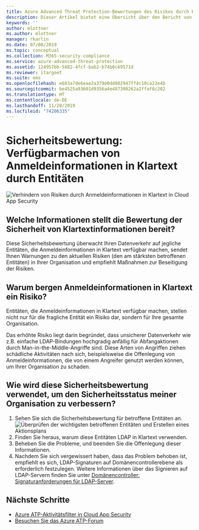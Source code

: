 ```yaml
---
title: Azure Advanced Threat Protection-Bewertungen des Risikos durch Klartextinformationen | Microsoft-Dokumentation
description: Dieser Artikel bietet eine Übersicht über den Bericht von Azure ATP zur Bewertung des Identitätssicherheitsstatus von Klartext.
keywords: ''
author: mlottner
ms.author: mlottner
manager: rkarlin
ms.date: 07/08/2019
ms.topic: conceptual
ms.collection: M365-security-compliance
ms.service: azure-advanced-threat-protection
ms.assetid: 124957bb-5882-4fcf-bab2-b74b0c69571d
ms.reviewer: itargoet
ms.suite: ems
ms.openlocfilehash: e683a7de6eae2a379e0dd802947ff4c10ca22e4b
ms.sourcegitcommit: be4525a93601d9356a4e487398262a2ffaf8c202
ms.translationtype: HT
ms.contentlocale: de-DE
ms.lasthandoff: 11/20/2019
ms.locfileid: "74206335"
---
```

# <a name="security-assessment-entities-exposing-credentials-in-clear-text"></a>Sicherheitsbewertung: Verfügbarmachen von Anmeldeinformationen in Klartext durch Entitäten 

![Verhindern von Risiken durch Anmeldeinformationen in Klartext in Cloud App Security](media/atp-cas-isp-clear-text-1.png)

## <a name="what-information-does-the-prevent-clear-text-security-assessment-provide"></a>Welche Informationen stellt die Bewertung der Sicherheit von Klartextinformationen bereit? 

Diese Sicherheitsbewertung überwacht Ihren Datenverkehr auf jegliche Entitäten, die Anmeldeinformationen in Klartext verfügbar machen, sendet Ihnen Warnungen zu den aktuellen Risiken (den am stärksten betroffenen Entitäten) in Ihrer Organisation und empfiehlt Maßnahmen zur Beseitigung der Risiken. 

## <a name="why-is-clear-text-credential-exposure-risky"></a>Warum bergen Anmeldeinformationen in Klartext ein Risiko?  
Entitäten, die Anmeldeinformationen in Klartext verfügbar machen, stellen nicht nur für die fragliche Entität ein Risiko dar, sondern für Ihre gesamte Organisation.  

Das erhöhte Risiko liegt darin begründet, dass unsicherer Datenverkehr wie z.B. einfache LDAP-Bindungen hochgradig anfällig für Abfangaktionen durch Man-in-the-Middle-Angriffe sind. Diese Arten von Angriffen ziehen schädliche Aktivitäten nach sich, beispielsweise die Offenlegung von Anmeldeinformationen, die von einem Angreifer genutzt werden können, um Ihrer Organisation zu schaden. 

## <a name="how-do-i-use-this-security-assessment-to-improve-my-organizational-security-posture"></a>Wie wird diese Sicherheitsbewertung verwendet, um den Sicherheitsstatus meiner Organisation zu verbessern? 

1. Sehen Sie sich die Sicherheitsbewertung für betroffene Entitäten an. 
    ![Überprüfen der wichtigsten betroffenen Entitäten und Erstellen eines Aktionsplans](media/atp-cas-isp-clear-text-2.png)
1. Finden Sie heraus, warum diese Entitäten LDAP in Klartext verwenden. 
1. Beheben Sie die Probleme, und beenden Sie die Offenlegung dieser Informationen. 
1. Nachdem Sie sich vergewissert haben, dass das Problem behoben ist, empfiehlt es sich, LDAP-Signaturen auf Domänencontrollerebene als erforderlich festzulegen. Weitere Informationen über das Signieren auf LDAP-Servern finden Sie unter [Domänencontroller: Signaturanforderungen für LDAP-Server](https://docs.microsoft.com/windows/security/threat-protection/security-policy-settings/domain-controller-ldap-server-signing-requirements). 
 

## <a name="next-steps"></a>Nächste Schritte
- [Azure ATP-Aktivitätsfilter in Cloud App Security](atp-activities-filtering-mcas.md)
- [Besuchen Sie das Azure ATP-Forum](https://aka.ms/azureatpcommunity)
